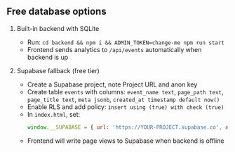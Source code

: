 ## Free database options

1) Built-in backend with SQLite
   - Run: `cd backend && npm i && ADMIN_TOKEN=change-me npm run start`
   - Frontend sends analytics to `/api/events` automatically when backend is up

2) Supabase fallback (free tier)
   - Create a Supabase project, note Project URL and anon key
   - Create table `events` with columns: `event_name text`, `page_path text`, `page_title text`, `meta jsonb`, `created_at timestamp default now()`
   - Enable RLS and add policy: `insert using (true) with check (true)`
   - In `index.html`, set:
     ```js
     window.__SUPABASE = { url: 'https://YOUR-PROJECT.supabase.co', anonKey: 'YOUR_ANON_KEY' };
     ```
   - Frontend will write page views to Supabase when backend is offline


